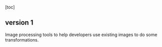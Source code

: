[toc]

## version 1
Image processing tools to help developers use existing images to do some transformations.







